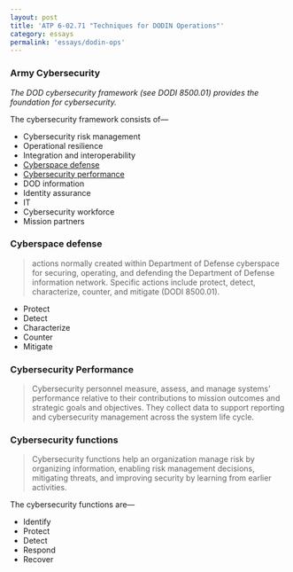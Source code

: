```yaml
---
layout: post
title: 'ATP 6-02.71 "Techniques for DODIN Operations"'
category: essays
permalink: 'essays/dodin-ops'
---
```


### Army Cybersecurity
*The DOD cybersecurity framework (see DODI 8500.01) provides the foundation for cybersecurity.*

The cybersecurity framework consists of—
* Cybersecurity risk management
* Operational resilience
* Integration and interoperability
* [Cyberspace defense](#cyberspace-defense)
* [Cybersecurity performance](#cybersecurity-performance)
* DOD information
* Identity assurance
* IT
* Cybersecurity workforce
* Mission partners

### Cyberspace defense
> actions normally created within Department of Defense cyberspace for securing, operating, and defending the Department of Defense information network. Specific actions include protect, detect, characterize, counter, and mitigate (DODI 8500.01).

* Protect
* Detect
* Characterize
* Counter
* Mitigate

### Cybersecurity Performance
> Cybersecurity personnel measure, assess, and manage systems’ performance relative to their contributions to mission outcomes and strategic goals and objectives. They collect data to support reporting and cybersecurity management across the system life cycle. 

### Cybersecurity functions
> Cybersecurity functions help an organization manage risk by organizing information, enabling risk management decisions, mitigating threats, and improving security by learning from earlier activities. 

The cybersecurity functions are—
* Identify
* Protect
* Detect
* Respond
* Recover

